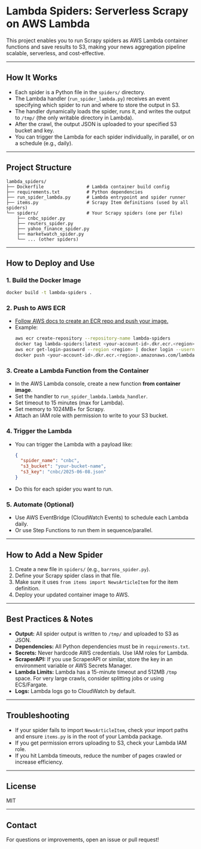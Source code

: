 # Lambda Spiders: Serverless Scrapy on AWS Lambda

This project enables you to run Scrapy spiders as AWS Lambda container functions and save results to S3, making your news aggregation pipeline scalable, serverless, and cost-effective.

---

## **How It Works**

- Each spider is a Python file in the `spiders/` directory.
- The Lambda handler (`run_spider_lambda.py`) receives an event specifying which spider to run and where to store the output in S3.
- The handler dynamically loads the spider, runs it, and writes the output to `/tmp/` (the only writable directory in Lambda).
- After the crawl, the output JSON is uploaded to your specified S3 bucket and key.
- You can trigger the Lambda for each spider individually, in parallel, or on a schedule (e.g., daily).

---

## **Project Structure**

```
lambda_spiders/
├── Dockerfile                # Lambda container build config
├── requirements.txt          # Python dependencies
├── run_spider_lambda.py      # Lambda entrypoint and spider runner
├── items.py                  # Scrapy Item definitions (used by all spiders)
└── spiders/                  # Your Scrapy spiders (one per file)
    ├── cnbc_spider.py
    ├── reuters_spider.py
    ├── yahoo_finance_spider.py
    ├── marketwatch_spider.py
    └── ... (other spiders)
```

---

## **How to Deploy and Use**

### **1. Build the Docker Image**

```sh
docker build -t lambda-spiders .
```

### **2. Push to AWS ECR**

- [Follow AWS docs to create an ECR repo and push your image.](https://docs.aws.amazon.com/lambda/latest/dg/images-create.html)
- Example:
  ```sh
  aws ecr create-repository --repository-name lambda-spiders
  docker tag lambda-spiders:latest <your-account-id>.dkr.ecr.<region>.amazonaws.com/lambda-spiders:latest
  aws ecr get-login-password --region <region> | docker login --username AWS --password-stdin <your-account-id>.dkr.ecr.<region>.amazonaws.com
  docker push <your-account-id>.dkr.ecr.<region>.amazonaws.com/lambda-spiders:latest
  ```

### **3. Create a Lambda Function from the Container**

- In the AWS Lambda console, create a new function **from container image**.
- Set the handler to `run_spider_lambda.lambda_handler`.
- Set timeout to 15 minutes (max for Lambda).
- Set memory to 1024MB+ for Scrapy.
- Attach an IAM role with permission to write to your S3 bucket.

### **4. Trigger the Lambda**

- You can trigger the Lambda with a payload like:
  ```json
  {
    "spider_name": "cnbc",
    "s3_bucket": "your-bucket-name",
    "s3_key": "cnbc/2025-06-08.json"
  }
  ```
- Do this for each spider you want to run.

### **5. Automate (Optional)**

- Use AWS EventBridge (CloudWatch Events) to schedule each Lambda daily.
- Or use Step Functions to run them in sequence/parallel.

---

## **How to Add a New Spider**

1. Create a new file in `spiders/` (e.g., `barrons_spider.py`).
2. Define your Scrapy spider class in that file.
3. Make sure it uses `from items import NewsArticleItem` for the item definition.
4. Deploy your updated container image to AWS.

---

## **Best Practices & Notes**

- **Output:** All spider output is written to `/tmp/` and uploaded to S3 as JSON.
- **Dependencies:** All Python dependencies must be in `requirements.txt`.
- **Secrets:** Never hardcode AWS credentials. Use IAM roles for Lambda.
- **ScraperAPI:** If you use ScraperAPI or similar, store the key in an environment variable or AWS Secrets Manager.
- **Lambda Limits:** Lambda has a 15-minute timeout and 512MB `/tmp` space. For very large crawls, consider splitting jobs or using ECS/Fargate.
- **Logs:** Lambda logs go to CloudWatch by default.

---

## **Troubleshooting**

- If your spider fails to import `NewsArticleItem`, check your import paths and ensure `items.py` is in the root of your Lambda package.
- If you get permission errors uploading to S3, check your Lambda IAM role.
- If you hit Lambda timeouts, reduce the number of pages crawled or increase efficiency.

---

## **License**

MIT

---

## **Contact**

For questions or improvements, open an issue or pull request!